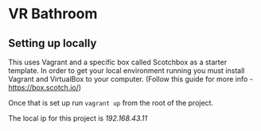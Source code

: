 # VR Bathroom

## Setting up locally
This uses Vagrant and a specific box called Scotchbox as a starter template. In order to get your local environment running you must install Vagrant and VirtualBox to your computer. (Follow this guide for more info - https://box.scotch.io/)

Once that is set up run `vagrant up` from the root of the project. 

The local ip for this project is *192.168.43.11*
